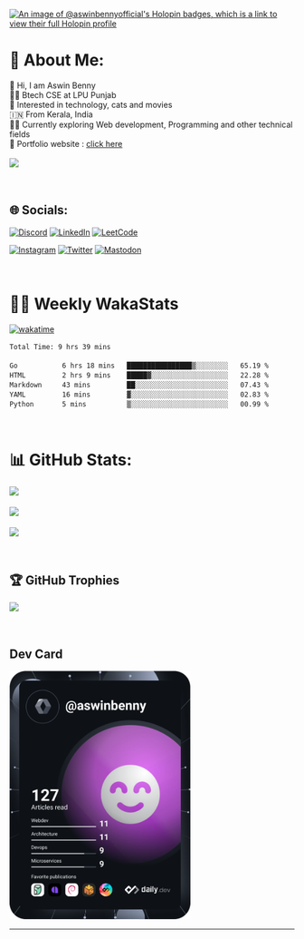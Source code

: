 
[![An image of @aswinbennyofficial's Holopin badges, which is a link to view their full Holopin profile](https://holopin.me/aswinbennyofficial)](https://holopin.io/@aswinbennyofficial)


# 💫 About Me:
👋 Hi, I am Aswin Benny<br>👨‍🎓 Btech CSE at LPU Punjab<br>🤟 Interested in technology, cats and movies<br>🇮🇳 From Kerala, India<br>👨‍💻 Currently exploring Web development, Programming and other technical fields <br>🔗 Portfolio website : <a href="http://aswinbennyofficial.github.io/" target="_blank">click here</a> 
<br/><br/>
[![](https://visitcount.itsvg.in/api?id=aswinbennyofficial&icon=5&color=0)](https://visitcount.itsvg.in)

<br/>

## 🌐 Socials:
[![Discord](https://img.shields.io/badge/Discord-%237289DA.svg?&style=for-the-badge&logo=discord&logoColor=white)](https://discordapp.com/users/863725040738369556) [![LinkedIn](https://img.shields.io/badge/LinkedIn-%230077B5.svg?&style=for-the-badge&logo=linkedin&logoColor=white)](https://linkedin.com/in/aswinbenny) [![LeetCode](https://img.shields.io/badge/dynamic/json?style=for-the-badge&labelColor=black&color=%23ffa116&label=Leetcode&query=solved&url=https%3A%2F%2Fbadge.xyli.tech/%2Fapi%2Fusers%2Faswinbenny&logo=leetcode&logoColor=yellow)](https://leetcode.com/aswinbenny/)  

[![Instagram](https://img.shields.io/badge/Instagram-%23E4405F.svg?&style=for-the-badge&logo=Instagram&logoColor=white)](https://instagram.com/aswinbenny.official) [![Twitter](https://img.shields.io/badge/Twitter-%231DA1F2.svg?&style=for-the-badge&logo=Twitter&logoColor=white)](https://twitter.com/aswinbenny_com) [![Mastodon](https://img.shields.io/badge/mastodon-%237289DA.svg?&style=for-the-badge&logo=mastodon&logoColor=white)](https://fosstodon.org/@aswinbenny)



<br/>

# 👨‍💻 Weekly WakaStats

[![wakatime](https://wakatime.com/badge/user/076b1796-9f78-4f63-9e8a-83832422f7a0.svg)](https://wakatime.com/@076b1796-9f78-4f63-9e8a-83832422f7a0)

<!--START_SECTION:waka-->

```txt
Total Time: 9 hrs 39 mins

Go           6 hrs 18 mins   ████████████████▒░░░░░░░░   65.19 %
HTML         2 hrs 9 mins    █████▓░░░░░░░░░░░░░░░░░░░   22.28 %
Markdown     43 mins         ██░░░░░░░░░░░░░░░░░░░░░░░   07.43 %
YAML         16 mins         ▓░░░░░░░░░░░░░░░░░░░░░░░░   02.83 %
Python       5 mins          ▒░░░░░░░░░░░░░░░░░░░░░░░░   00.99 %
```

<!--END_SECTION:waka-->

<br/>

# 📊 GitHub Stats:
![](https://github-readme-stats.vercel.app/api?username=aswinbennyofficial&theme=radical&hide_border=false&include_all_commits=false&count_private=true&margin-h=15&margin-w=15) <br/><br/>
![](https://github-readme-streak-stats.herokuapp.com/?user=aswinbennyofficial&theme=radical&hide_border=false&margin-h=15&margin-w=15) <br/><br/>
![](https://github-readme-stats.vercel.app/api/top-langs/?username=aswinbennyofficial&theme=radical&hide_border=false&include_all_commits=true&count_private=true&layout=compact&margin-h=15&margin-w=15) 

<br/> 

## 🏆 GitHub Trophies

![](https://github-profile-trophy.vercel.app/?username=aswinbennyofficial&theme=darkhub&no-frame=false&no-bg=true&margin-h=15&margin-w=15&no-frame=true&row=2&column=3)

<br/>

## Dev Card
<a href="https://app.daily.dev/aswinbenny"><img src="https://github.com/aswinbennyofficial/aswinbennyofficial/blob/main/devcard.svg" width="320" alt="Aswin Benny's Dev Card"/></a>



---

<!-- <a rel="me" href="https://fosstodon.org/@aswinbenny">Mastodon</a> -->



  

